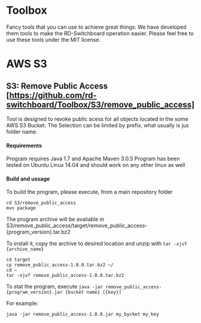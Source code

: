 # Toolbox
Fancy tools that you can use to achieve great things: We have developed them tools
to make the RD-Switchboard operation easier. Please feel free to use these tools
under the MIT license. 

# AWS S3

## S3: Remove Public Access [https://github.com/rd-switchboard/Toolbox/S3/remove_public_access]

Tool is designed to revoke public acess for all objects located in the some AWS S3 Bucket. 
The Selection can be limited by prefix, what usually is jus folder name. 

#### Requirements

Program requires Java 1.7 and Apache Maven 3.0.5
Program has been tested on Ubuntu Linux 14.04 and should work on any other linux as well

#### Build and ussage

To build the program, please execute, from a main repository folder

```
cd S3/remove_public_access
mvn package
```

The program archive will be avaliable in S3/remove_public_access/target/remove_public_access-{program_version}.tar.bz2

To install it, copy the archive to desired location and unzip with `tar -xjvf {archive_name}`

```
cd target
cp remove_public_access-1.0.0.tar.bz2 ~/
cd ~
tar -xjvf remove_public_access-1.0.0.tar.bz2
```

To stat the program, execute `java -jar remove_public_access-{program_version}.jar {bucket name} [{key}]`

For example:

```
java -jar remove_public_access-1.0.0.jar my_bycket my_key
```




